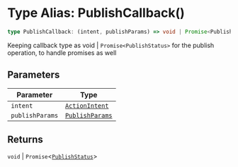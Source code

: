 # Type Alias: PublishCallback()

```ts
type PublishCallback: (intent, publishParams) => void | Promise<PublishStatus>;
```

Keeping callback type as void | `Promise<PublishStatus>` for the publish operation, to handle promises as well

## Parameters

| Parameter       | Type                                                                     |
| --------------- | ------------------------------------------------------------------------ |
| `intent`        | [`ActionIntent`](../../ActionIntent.types/type-aliases/action-intent.md)  |
| `publishParams` | [`PublishParams`](../../PublishParams.types/interfaces/publish-params.md) |

## Returns

`void` \| `Promise`<[`PublishStatus`](../interfaces/publish-status.md)\>
